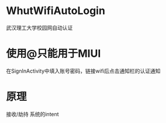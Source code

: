 # WhutWifiAutoLogin
武汉理工大学校园网自动认证

# 使用@只能用于MIUI
在SignInActivity中填入账号密码，链接wifi后点击通知栏的认证通知

# 原理
接收/劫持 系统的intent
